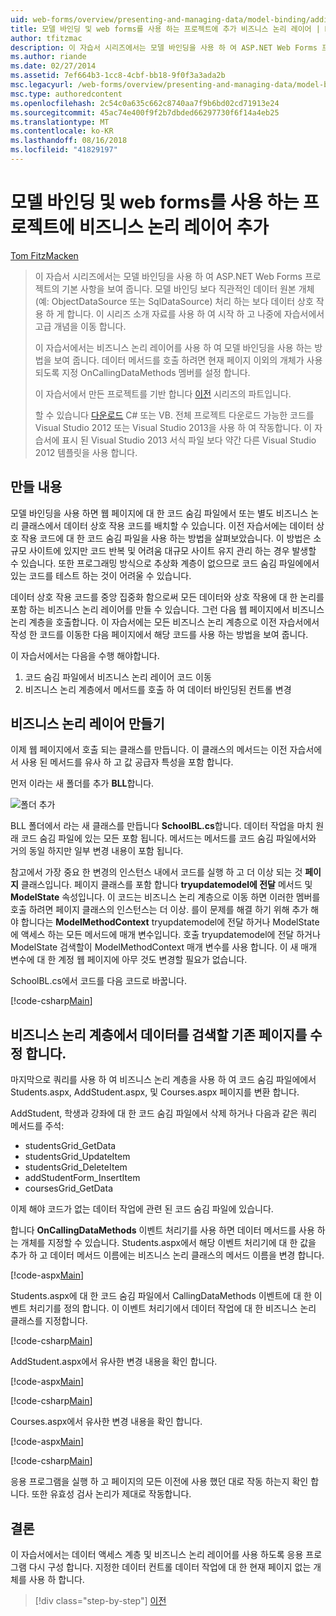 ```yaml
---
uid: web-forms/overview/presenting-and-managing-data/model-binding/adding-business-logic-layer
title: 모델 바인딩 및 web forms를 사용 하는 프로젝트에 추가 비즈니스 논리 레이어 | Microsoft Docs
author: tfitzmac
description: 이 자습서 시리즈에서는 모델 바인딩을 사용 하 여 ASP.NET Web Forms 프로젝트의 기본 사항을 보여 줍니다. 모델 바인딩을 통해 데이터 상호 작용 자세한 직선-...
ms.author: riande
ms.date: 02/27/2014
ms.assetid: 7ef664b3-1cc8-4cbf-bb18-9f0f3a3ada2b
msc.legacyurl: /web-forms/overview/presenting-and-managing-data/model-binding/adding-business-logic-layer
msc.type: authoredcontent
ms.openlocfilehash: 2c54c0a635c662c8740aa7f9b6bd02cd71913e24
ms.sourcegitcommit: 45ac74e400f9f2b7dbded66297730f6f14a4eb25
ms.translationtype: MT
ms.contentlocale: ko-KR
ms.lasthandoff: 08/16/2018
ms.locfileid: "41829197"
---
```

<a name="adding-business-logic-layer-to-a-project-that-uses-model-binding-and-web-forms"></a>모델 바인딩 및 web forms를 사용 하는 프로젝트에 비즈니스 논리 레이어 추가
====================
[Tom FitzMacken](https://github.com/tfitzmac)

> 이 자습서 시리즈에서는 모델 바인딩을 사용 하 여 ASP.NET Web Forms 프로젝트의 기본 사항을 보여 줍니다. 모델 바인딩 보다 직관적인 데이터 원본 개체 (예: ObjectDataSource 또는 SqlDataSource) 처리 하는 보다 데이터 상호 작용 하 게 합니다. 이 시리즈 소개 자료를 사용 하 여 시작 하 고 나중에 자습서에서 고급 개념을 이동 합니다.
> 
> 이 자습서에서는 비즈니스 논리 레이어를 사용 하 여 모델 바인딩을 사용 하는 방법을 보여 줍니다. 데이터 메서드를 호출 하려면 현재 페이지 이외의 개체가 사용 되도록 지정 OnCallingDataMethods 멤버를 설정 합니다.
> 
> 이 자습서에서 만든 프로젝트를 기반 합니다 [이전](retrieving-data.md) 시리즈의 파트입니다.
> 
> 할 수 있습니다 [다운로드](https://go.microsoft.com/fwlink/?LinkId=286116) C# 또는 VB. 전체 프로젝트 다운로드 가능한 코드를 Visual Studio 2012 또는 Visual Studio 2013을 사용 하 여 작동합니다. 이 자습서에 표시 된 Visual Studio 2013 서식 파일 보다 약간 다른 Visual Studio 2012 템플릿을 사용 합니다.


## <a name="what-youll-build"></a>만들 내용

모델 바인딩을 사용 하면 웹 페이지에 대 한 코드 숨김 파일에서 또는 별도 비즈니스 논리 클래스에서 데이터 상호 작용 코드를 배치할 수 있습니다. 이전 자습서에는 데이터 상호 작용 코드에 대 한 코드 숨김 파일을 사용 하는 방법을 살펴보았습니다. 이 방법은 소규모 사이트에 있지만 코드 반복 및 어려움 대규모 사이트 유지 관리 하는 경우 발생할 수 있습니다. 또한 프로그래밍 방식으로 추상화 계층이 없으므로 코드 숨김 파일에에서 있는 코드를 테스트 하는 것이 어려울 수 있습니다.

데이터 상호 작용 코드를 중앙 집중화 함으로써 모든 데이터와 상호 작용에 대 한 논리를 포함 하는 비즈니스 논리 레이어를 만들 수 있습니다. 그런 다음 웹 페이지에서 비즈니스 논리 계층을 호출합니다. 이 자습서에는 모든 비즈니스 논리 계층으로 이전 자습서에서 작성 한 코드를 이동한 다음 페이지에서 해당 코드를 사용 하는 방법을 보여 줍니다.

이 자습서에서는 다음을 수행 해야합니다.

1. 코드 숨김 파일에서 비즈니스 논리 레이어 코드 이동
2. 비즈니스 논리 계층에서 메서드를 호출 하 여 데이터 바인딩된 컨트롤 변경

## <a name="create-business-logic-layer"></a>비즈니스 논리 레이어 만들기

이제 웹 페이지에서 호출 되는 클래스를 만듭니다. 이 클래스의 메서드는 이전 자습서에서 사용 된 메서드를 유사 하 고 값 공급자 특성을 포함 합니다.

먼저 이라는 새 폴더를 추가 **BLL**합니다.

![폴더 추가](adding-business-logic-layer/_static/image1.png)

BLL 폴더에서 라는 새 클래스를 만듭니다 **SchoolBL.cs**합니다. 데이터 작업을 마치 원래 코드 숨김 파일에 있는 모든 포함 됩니다. 메서드는 메서드를 코드 숨김 파일에서와 거의 동일 하지만 일부 변경 내용이 포함 됩니다.

참고에서 가장 중요 한 변경의 인스턴스 내에서 코드를 실행 하 고 더 이상 되는 것 **페이지** 클래스입니다. 페이지 클래스를 포함 합니다 **tryupdatemodel에 전달** 메서드 및 **ModelState** 속성입니다. 이 코드는 비즈니스 논리 계층으로 이동 하면 이러한 멤버를 호출 하려면 페이지 클래스의 인스턴스는 더 이상. 를이 문제를 해결 하기 위해 추가 해야 합니다는 **ModelMethodContext** tryupdatemodel에 전달 하거나 ModelState에 액세스 하는 모든 메서드에 매개 변수입니다. 호출 tryupdatemodel에 전달 하거나 ModelState 검색할이 ModelMethodContext 매개 변수를 사용 합니다. 이 새 매개 변수에 대 한 계정 웹 페이지에 아무 것도 변경할 필요가 없습니다.

SchoolBL.cs에서 코드를 다음 코드로 바꿉니다.

[!code-csharp[Main](adding-business-logic-layer/samples/sample1.cs)]

## <a name="revise-existing-pages-to-retrieve-data-from-business-logic-layer"></a>비즈니스 논리 계층에서 데이터를 검색할 기존 페이지를 수정 합니다.

마지막으로 쿼리를 사용 하 여 비즈니스 논리 계층을 사용 하 여 코드 숨김 파일에에서 Students.aspx, AddStudent.aspx, 및 Courses.aspx 페이지를 변환 합니다.

AddStudent, 학생과 강좌에 대 한 코드 숨김 파일에서 삭제 하거나 다음과 같은 쿼리 메서드를 주석:

- studentsGrid\_GetData
- studentsGrid\_UpdateItem
- studentsGrid\_DeleteItem
- addStudentForm\_InsertItem
- coursesGrid\_GetData

이제 해야 코드가 없는 데이터 작업에 관련 된 코드 숨김 파일에 있습니다.

합니다 **OnCallingDataMethods** 이벤트 처리기를 사용 하면 데이터 메서드를 사용 하는 개체를 지정할 수 있습니다. Students.aspx에서 해당 이벤트 처리기에 대 한 값을 추가 하 고 데이터 메서드 이름에는 비즈니스 논리 클래스의 메서드 이름을 변경 합니다.

[!code-aspx[Main](adding-business-logic-layer/samples/sample2.aspx?highlight=3-4,8)]

Students.aspx에 대 한 코드 숨김 파일에서 CallingDataMethods 이벤트에 대 한 이벤트 처리기를 정의 합니다. 이 이벤트 처리기에서 데이터 작업에 대 한 비즈니스 논리 클래스를 지정합니다.

[!code-csharp[Main](adding-business-logic-layer/samples/sample3.cs)]

AddStudent.aspx에서 유사한 변경 내용을 확인 합니다.

[!code-aspx[Main](adding-business-logic-layer/samples/sample4.aspx?highlight=3-4)]

[!code-csharp[Main](adding-business-logic-layer/samples/sample5.cs)]

Courses.aspx에서 유사한 변경 내용을 확인 합니다.

[!code-aspx[Main](adding-business-logic-layer/samples/sample6.aspx?highlight=3-4)]

[!code-csharp[Main](adding-business-logic-layer/samples/sample7.cs)]

응용 프로그램을 실행 하 고 페이지의 모든 이전에 사용 했던 대로 작동 하는지 확인 합니다. 또한 유효성 검사 논리가 제대로 작동합니다.

## <a name="conclusion"></a>결론

이 자습서에서는 데이터 액세스 계층 및 비즈니스 논리 레이어를 사용 하도록 응용 프로그램 다시 구성 합니다. 지정한 데이터 컨트롤 데이터 작업에 대 한 현재 페이지 없는 개체를 사용 하 합니다.

> [!div class="step-by-step"]
> [이전](using-query-string-values-to-retrieve-data.md)
